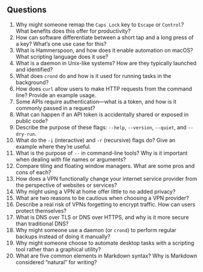 ## Questions

1. Why might someone remap the `Caps Lock` key to `Escape` or `Control`? What benefits does this offer for productivity?
2. How can software differentiate between a short tap and a long press of a key? What’s one use case for this?
3. What is Hammerspoon, and how does it enable automation on macOS? What scripting language does it use?
4. What is a daemon in Unix-like systems? How are they typically launched and identified?
5. What does `crond` do and how is it used for running tasks in the background?
6. How does `curl` allow users to make HTTP requests from the command line? Provide an example usage.
7. Some APIs require authentication—what is a token, and how is it commonly passed in a request?
8. What can happen if an API token is accidentally shared or exposed in public code?
9. Describe the purpose of these flags: `--help`, `--version`, `--quiet`, and `--dry-run`.
10. What do the `-i` (interactive) and `-r` (recursive) flags do? Give an example where they’re useful.
11. What is the purpose of `--` in command-line tools? Why is it important when dealing with file names or arguments?
12. Compare tiling and floating window managers. What are some pros and cons of each?
13. How does a VPN functionally change your internet service provider from the perspective of websites or services?
14. Why might using a VPN at home offer little to no added privacy?
15. What are two reasons to be cautious when choosing a VPN provider?
16. Describe a real risk of VPNs forgetting to encrypt traffic. How can users protect themselves?
17. What is DNS over TLS or DNS over HTTPS, and why is it more secure than traditional DNS?
18. Why might someone use a daemon (or `crond`) to perform regular backups instead of doing it manually?
19. Why might someone choose to automate desktop tasks with a scripting tool rather than a graphical utility?
20. What are five common elements in Markdown syntax? Why is Markdown considered “natural” for writing?
